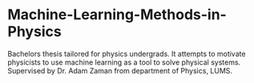 # Machine-Learning-Methods-in-Physics

Bachelors thesis tailored for physics undergrads. It attempts to motivate physicists to use machine learning as a tool to solve physical systems. Supervised by Dr. Adam Zaman from department of Physics, LUMS.
